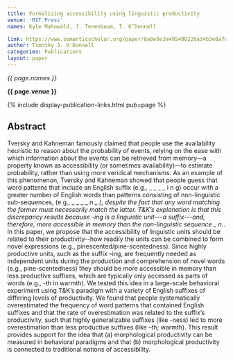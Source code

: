 ```yaml
---
title: Formalizing accessibility using linguistic productivity
venue: 'MIT Press'
names: Kyle Mahowald, J. Tenenbaum, T. O’Donnell

link: https://www.semanticscholar.org/paper/8a0e8e3a495400220a34b3e0a78fe1534c1fbd5b
author: Timothy J. O'Donnell
categories: Publications
layout: paper
---
```


*{{ page.names }}*

**{{ page.venue }}**

{% include display-publication-links.html pub=page %}

## Abstract

Tversky and Kahneman famously claimed that people use the availability heuristic to reason about the probability of events, relying on the ease with which information about the events can be retrieved from memory—a property known as accessibility (or sometimes availability)—to estimate probability, rather than using more veridical mechanisms. As an example of this phenomenon, Tversky and Kahneman showed that people guess that word patterns that include an English suffix (e.g., _ _ _ _ i n g) occur with a greater number of English words than patterns consisting of non-linguistic sub-sequences, (e.g., _ _ _ _ _n _ ), despite the fact that any word matching the former must necessarily match the latter. T&K’s explanation is that this discrepancy results because -ing is a linguistic unit---a suffix---and, therefore, more accessible in memory than the non-linguistic sequence _ n_.. In this paper, we propose that the accessibility of linguistic units should be related to their productivity--how readily the units can be combined to form novel expressions (e.g., pinescented/pine-scentedness). Since highly productive units, such as the suffix –ing, are frequently needed as independent units during the production and comprehension of novel words (e.g., pine-scentedness) they should be more accessible in memory than less productive suffixes, which are typically only accessed as parts of words (e.g., -th in warmth). We tested this idea in a large-scale behavioral experiment using T&K’s paradigm with a variety of English suffixes of differing levels of productivity. We found that people systematically overestimated the frequency of word patterns that contained English suffixes and that the rate of overestimation was related to the suffix’s productivity, such that highly generalizable suffixes (like -ness) led to more overestimation than less productive suffixes (like –th; warmth). This result provides support for the idea that (a) morphological productivity can be measured in behavioral paradigms and that (b) morphological productivity is connected to traditional notions of accessibility.